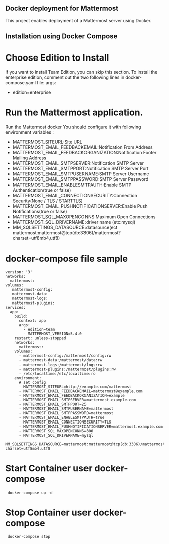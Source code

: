 ## Docker deployment for Mattermost
This project enables deployment of a Mattermost server using Docker.
## Installation using Docker Compose
# Choose Edition to Install
If you want to install Team Edition, you can skip this section.
To install the enterprise edition, comment out the two following lines in docker-compose.yaml file:
args:
  - edition=enterprise

# Run the Mattermost application. 
Run the Mattermost docker You should configure it with following environment variables :

- MATTERMOST_SITEURL:Site URL
- MATTERMOST_EMAIL_FEEDBACKEMAIL:Notification From Address
- MATTERMOST_EMAIL_FEEDBACKORGANIZATION:Notification Footer Mailing Address
- MATTERMOST_EMAIL_SMTPSERVER:Notification SMTP Server
- MATTERMOST_EMAIL_SMTPPORT:Notification SMTP Server Port
- MATTERMOST_EMAIL_SMTPUSERNAME:SMTP Server Username
- MATTERMOST_EMAIL_SMTPPASSWORD:SMTP Server Password
- MATTERMOST_EMAIL_ENABLESMTPAUTH:Enable SMTP Authentication(true or false)
- MATTERMOST_EMAIL_CONNECTIONSECURITY:Connection Security(None / TLS / STARTTLS)
- MATTERMOST_EMAIL_PUSHNOTIFICATIONSERVER:Enable Push Notifications(true or false)
- MATTERMOST_SQL_MAXOPENCONNS:Maximum Open Connections
- MATTERMOST_SQL_DRIVERNAME:driver name (etc:mysql)
- MM_SQLSETTINGS_DATASOURCE:datasource(ect mattermost:mattermost@tcp(db:3306)/mattermost?charset=utf8mb4,utf8)

# docker-compose file sample
    version: '3'
    networks:
      mattermost:
    volumes:
       mattermost-config:
       mattermost-data:
       mattermost-logs:
       mattermost-plugins:
    services:
      app:
        build:
          context: app
          args:
            - edition=team
            - MATTERMOST_VERSION=5.4.0
        restart: unless-stopped
        networks:
          mattermost:
        volumes:
          - mattermost-config:/mattermost/config:rw
          - mattermost-data:/mattermost/data:rw
          - mattermost-logs:/mattermost/logs:rw
          - mattermost-plugins:/mattermost/plugins:rw
          - /etc/localtime:/etc/localtime:ro
        environment:
          # set config
          - MATTERMOST_SITEURL=http://example.com/mattermost
          - MATTERMOST_EMAIL_FEEDBACKEMAIL=mattermost@example.com
          - MATTERMOST_EMAIL_FEEDBACKORGANIZATION=example
          - MATTERMOST_EMAIL_SMTPSERVER=mattermost.example.com
          - MATTERMOST_EMAIL_SMTPPORT=25
          - MATTERMOST_EMAIL_SMTPUSERNAME=mattermost
          - MATTERMOST_EMAIL_SMTPPASSWORD=mattermost
          - MATTERMOST_EMAIL_ENABLESMTPAUTH=true
          - MATTERMOST_EMAIL_CONNECTIONSECURITY=TLS
          - MATTERMOST_EMAIL_PUSHNOTIFICATIONSERVER=mattermost.example.com
          - MATTERMOST_SQL_MAXOPENCONNS=300
          - MATTERMOST_SQL_DRIVERNAME=mysql
          - MM_SQLSETTINGS_DATASOURCE=mattermost:mattermost@tcp(db:3306)/mattermost?charset=utf8mb4,utf8


# Start Container user docker-compose
     docker-compose up -d

# Stop Container user docker-compose
     docker-compose stop
